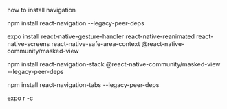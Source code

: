 how to install navigation

npm install react-navigation --legacy-peer-deps

expo install react-native-gesture-handler react-native-reanimated react-native-screens react-native-safe-area-context @react-native-community/masked-view

npm install react-navigation-stack @react-native-community/masked-view --legacy-peer-deps

npm install react-navigation-tabs --legacy-peer-deps

expo r -c
